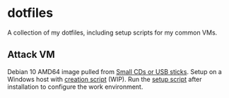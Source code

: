 # dotfiles
A collection of my dotfiles, including setup scripts for my common VMs.

## Attack VM
Debian 10 AMD64 image pulled from [Small CDs or USB sticks](https://www.debian.org/distrib/netinst). Setup on a Windows host with [creation script](scripts/attack-creation.ps1) (WIP). Run the [setup script](scripts/attack-setup.sh) after installation to configure the work environment.
